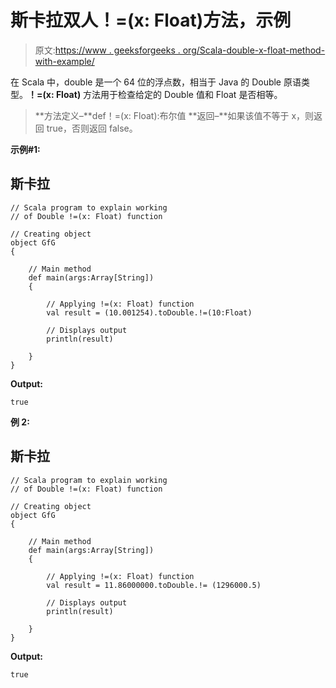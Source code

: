 # 斯卡拉双人！=(x: Float)方法，示例

> 原文:[https://www . geeksforgeeks . org/Scala-double-x-float-method-with-example/](https://www.geeksforgeeks.org/scala-double-x-float-method-with-example/)

在 Scala 中，double 是一个 64 位的浮点数，相当于 Java 的 Double 原语类型。**！=(x: Float)** 方法用于检查给定的 Double 值和 Float 是否相等。

> **方法定义–**def！=(x: Float):布尔值
> **返回–**如果该值不等于 x，则返回 true，否则返回 false。

**示例#1:**

## 斯卡拉

```
// Scala program to explain working
// of Double !=(x: Float) function

// Creating object
object GfG
{

    // Main method
    def main(args:Array[String])
    {

        // Applying !=(x: Float) function
        val result = (10.001254).toDouble.!=(10:Float)

        // Displays output
        println(result)

    }
}
```

**Output:** 

```
true
```

**例 2:**

## 斯卡拉

```
// Scala program to explain working
// of Double !=(x: Float) function

// Creating object
object GfG
{

    // Main method
    def main(args:Array[String])
    {

        // Applying !=(x: Float) function
        val result = 11.86000000.toDouble.!= (1296000.5)

        // Displays output
        println(result)

    }
}
```

**Output:** 

```
true
```